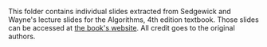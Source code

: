 This folder contains individual slides extracted from Sedgewick and Wayne's lecture slides for the Algorithms, 4th edition textbook. Those slides can be accessed at [the book's website](http://algs4.cs.princeton.edu/lectures/). All credit goes to the original authors.
